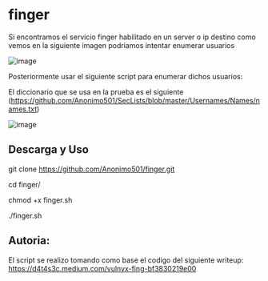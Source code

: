 # finger

Si encontramos el servicio finger habilitado en un server o ip destino como vemos en la siguiente imagen podriamos intentar enumerar usuarios

![image](https://github.com/Anonimo501/finger/assets/67207446/321e7a16-dfc7-4d59-be83-af509428c436)

Posteriormente usar el siguiente script para enumerar dichos usuarios:

El diccionario que se usa en la prueba es el siguiente (https://github.com/Anonimo501/SecLists/blob/master/Usernames/Names/names.txt)

![image](https://github.com/Anonimo501/finger/assets/67207446/abc93d4a-26de-4b1e-903e-f9c7de1e1e0f)

## Descarga y Uso

git clone https://github.com/Anonimo501/finger.git

cd finger/

chmod +x finger.sh

./finger.sh

## Autoria:

El script se realizo tomando como base el codigo del siguiente writeup: https://d4t4s3c.medium.com/vulnyx-fing-bf3830219e00 
